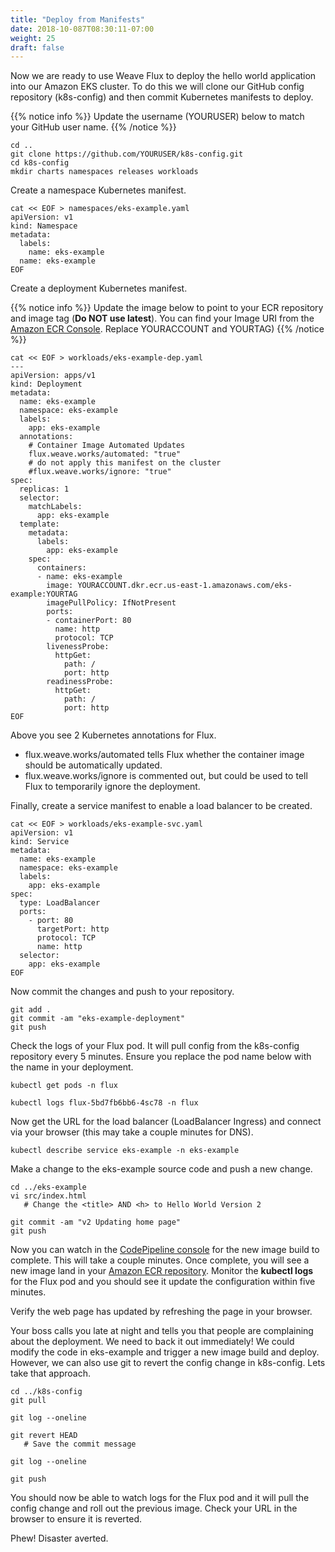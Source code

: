 ```yaml
---
title: "Deploy from Manifests"
date: 2018-10-087T08:30:11-07:00
weight: 25
draft: false
---
```


Now we are ready to use Weave Flux to deploy the hello world application into our Amazon EKS cluster.  To do this we will clone our GitHub config repository (k8s-config) and then commit Kubernetes manifests to deploy. 

{{% notice info %}}
Update the username (YOURUSER) below to match your GitHub user name.
{{% /notice %}}

```
cd ..
git clone https://github.com/YOURUSER/k8s-config.git     
cd k8s-config
mkdir charts namespaces releases workloads
```

Create a namespace Kubernetes manifest. 

```
cat << EOF > namespaces/eks-example.yaml
apiVersion: v1
kind: Namespace
metadata:
  labels:
    name: eks-example
  name: eks-example
EOF
```

Create a deployment Kubernetes manifest.  

{{% notice info %}}
Update the image below to point to your ECR repository and image tag (**Do NOT use latest**).  You can find your Image URI from the [Amazon ECR Console](https://console.aws.amazon.com/ecr/repositories/eks-example/).  Replace YOURACCOUNT and YOURTAG)
{{% /notice %}}

```
cat << EOF > workloads/eks-example-dep.yaml
---
apiVersion: apps/v1
kind: Deployment
metadata:
  name: eks-example
  namespace: eks-example
  labels:
    app: eks-example
  annotations:
    # Container Image Automated Updates
    flux.weave.works/automated: "true"
    # do not apply this manifest on the cluster
    #flux.weave.works/ignore: "true"
spec:
  replicas: 1
  selector:
    matchLabels:
      app: eks-example
  template:
    metadata:
      labels:
        app: eks-example
    spec:
      containers:
      - name: eks-example
        image: YOURACCOUNT.dkr.ecr.us-east-1.amazonaws.com/eks-example:YOURTAG
        imagePullPolicy: IfNotPresent
        ports:
        - containerPort: 80
          name: http
          protocol: TCP
        livenessProbe:
          httpGet:
            path: /
            port: http
        readinessProbe:
          httpGet:
            path: /
            port: http
EOF
```

Above you see 2 Kubernetes annotations for Flux.  

* flux.weave.works/automated tells Flux whether the container image should be automatically updated.  
* flux.weave.works/ignore is commented out, but could be used to tell Flux to temporarily ignore the deployment.  

Finally, create a service manifest to enable a load balancer to be created.

```
cat << EOF > workloads/eks-example-svc.yaml
apiVersion: v1
kind: Service
metadata:
  name: eks-example
  namespace: eks-example
  labels:
    app: eks-example
spec:
  type: LoadBalancer
  ports:
    - port: 80
      targetPort: http
      protocol: TCP
      name: http
  selector:
    app: eks-example
EOF
```

Now commit the changes and push to your repository.  

```
git add . 
git commit -am "eks-example-deployment"
git push 
```

Check the logs of your Flux pod.  It will pull config from the k8s-config repository every 5 minutes.  Ensure you replace the pod name below with the name in your deployment.  

```
kubectl get pods -n flux

kubectl logs flux-5bd7fb6bb6-4sc78 -n flux
```

Now get the URL for the load balancer (LoadBalancer Ingress) and connect via your browser (this may take a couple minutes for DNS).

```
kubectl describe service eks-example -n eks-example
```

Make a change to the eks-example source code and push a new change.  

```
cd ../eks-example
vi src/index.html
   # Change the <title> AND <h> to Hello World Version 2

git commit -am "v2 Updating home page"
git push
```

Now you can watch in the [CodePipeline console](https://console.aws.amazon.com/codesuite/codepipeline/pipelines) for the new image build to complete.  This will take a couple minutes.  Once complete, you will see a new image land in your [Amazon ECR repository](https://console.aws.amazon.com/ecr/repositories/eks-example/). 
Monitor the **kubectl logs** for the Flux pod and you should see it update the configuration within five minutes.  

Verify the web page has updated by refreshing the page in your browser.  

Your boss calls you late at night and tells you that people are complaining about the deployment.  We need to back it out immediately!  We could modify the code in eks-example and trigger a new image build and deploy.  However, we can also use git to revert the config change in k8s-config.  Lets take that approach.

```
cd ../k8s-config
git pull 

git log --oneline

git revert HEAD
   # Save the commit message

git log --oneline 

git push
```

You should now be able to watch logs for the Flux pod and it will pull the config change and roll out the previous image.  Check your URL in the browser to ensure it is reverted.  

Phew!  Disaster averted.  


